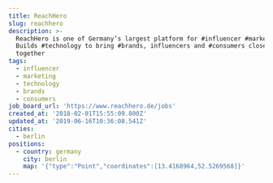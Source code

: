 ```yaml
---
title: ReachHero
slug: reachhero
description: >-
  ReachHero is one of Germany’s largest platform for #influencer #marketing.
  Builds #technology to bring #brands, influencers and #consumers closer
  together
tags:
  - influencer
  - marketing
  - technology
  - brands
  - consumers
job_board_url: 'https://www.reachhero.de/jobs'
created_at: '2018-02-01T15:55:09.800Z'
updated_at: '2019-06-16T10:36:08.541Z'
cities:
  - berlin
positions:
  - country: germany
    city: berlin
    map: '{"type":"Point","coordinates":[13.4168964,52.5269568]}'
---
```


